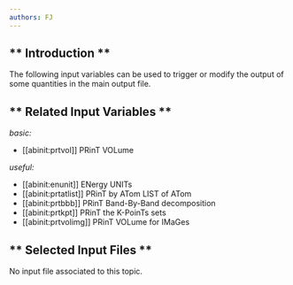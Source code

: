 ```yaml
---
authors: FJ
---
```


## ** Introduction **

The following input variables can be used to trigger or modify the output of
some quantities in the main output file.



## ** Related Input Variables **

*basic:*

- [[abinit:prtvol]]  PRinT VOLume
 
*useful:*

- [[abinit:enunit]]  ENergy UNITs
- [[abinit:prtatlist]]  PRinT by ATom LIST of ATom
- [[abinit:prtbbb]]  PRinT Band-By-Band decomposition
- [[abinit:prtkpt]]  PRinT the K-PoinTs sets
- [[abinit:prtvolimg]]  PRinT VOLume for IMaGes
 

## ** Selected Input Files **

No input file associated to this topic.

